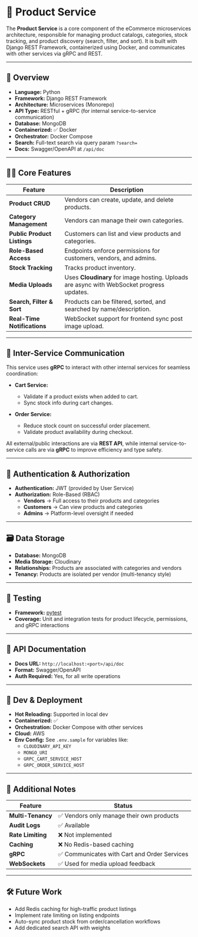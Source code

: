 # 🛒 Product Service

The **Product Service** is a core component of the eCommerce microservices architecture, responsible for managing product catalogs, categories, stock tracking, and product discovery (search, filter, and sort). It is built with Django REST Framework, containerized using Docker, and communicates with other services via gRPC and REST.

---

## 🚀 Overview

- **Language:** Python  
- **Framework:** Django REST Framework  
- **Architecture:** Microservices (Monorepo)  
- **API Type:** RESTful + gRPC (for internal service-to-service communication)  
- **Database:** MongoDB  
- **Containerized:** ✅ Docker  
- **Orchestrator:** Docker Compose  
- **Search:** Full-text search via query param `?search=`  
- **Docs:** Swagger/OpenAPI at `/api/doc`

---

## 🧑‍💻 Core Features

| Feature | Description |
|--------|-------------|
| **Product CRUD** | Vendors can create, update, and delete products. |
| **Category Management** | Vendors can manage their own categories. |
| **Public Product Listings** | Customers can list and view products and categories. |
| **Role-Based Access** | Endpoints enforce permissions for customers, vendors, and admins. |
| **Stock Tracking** | Tracks product inventory. |
| **Media Uploads** | Uses **Cloudinary** for image hosting. Uploads are async with WebSocket progress updates. |
| **Search, Filter & Sort** | Products can be filtered, sorted, and searched by name/description. |
| **Real-Time Notifications** | WebSocket support for frontend sync post image upload. |

---

## 🔁 Inter-Service Communication

This service uses **gRPC** to interact with other internal services for seamless coordination:

- **Cart Service:**  
  - Validate if a product exists when added to cart.
  - Sync stock info during cart changes.

- **Order Service:**  
  - Reduce stock count on successful order placement.
  - Validate product availability during checkout.

All external/public interactions are via **REST API**, while internal service-to-service calls are via **gRPC** to improve efficiency and type safety.

---

## 🔐 Authentication & Authorization

- **Authentication:** JWT (provided by User Service)
- **Authorization:** Role-Based (RBAC)
  - **Vendors** → Full access to their products and categories
  - **Customers** → Can view products and categories
  - **Admins** → Platform-level oversight if needed

---

## 🗃️ Data Storage

- **Database:** MongoDB
- **Media Storage:** Cloudinary
- **Relationships:** Products are associated with categories and vendors
- **Tenancy:** Products are isolated per vendor (multi-tenancy style)

---

## 🧪 Testing

- **Framework:** [pytest](https://docs.pytest.org/)
- **Coverage:** Unit and integration tests for product lifecycle, permissions, and gRPC interactions

---

## 📘 API Documentation

- **Docs URL:** `http://localhost:<port>/api/doc`
- **Format:** Swagger/OpenAPI
- **Auth Required:** Yes, for all write operations

---

## 🧰 Dev & Deployment

- **Hot Reloading:** Supported in local dev
- **Containerized:** ✅
- **Orchestration:** Docker Compose with other services
- **Cloud:** AWS
- **Env Config:** See `.env.sample` for variables like:
  - `CLOUDINARY_API_KEY`
  - `MONGO_URI`
  - `GRPC_CART_SERVICE_HOST`
  - `GRPC_ORDER_SERVICE_HOST`

---

## 🧠 Additional Notes

| Feature | Status |
|--------|--------|
| **Multi-Tenancy** | ✅ Vendors only manage their own products |
| **Audit Logs** | ✅ Available |
| **Rate Limiting** | ❌ Not implemented |
| **Caching** | ❌ No Redis-based caching |
| **gRPC** | ✅ Communicates with Cart and Order Services |
| **WebSockets** | ✅ Used for media upload feedback |

---

## 🛠 Future Work

- Add Redis caching for high-traffic product listings
- Implement rate limiting on listing endpoints
- Auto-sync product stock from order/cancellation workflows
- Add dedicated search API with weights
